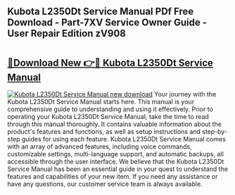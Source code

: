 ## Kubota L2350Dt Service Manual PDf Free Download - Part-7XV Service Owner Guide - User Repair Edition zV908

# <h2><a href="http://bc6691.oget.top/?id=Kubota+L2350Dt+Service+Manual">🔗Download New 👉🔴 Kubota L2350Dt Service Manual</a></h2>

[![Kubota L2350Dt Service Manual new download](https://i.imgur.com/5g1atiW.png)](http://bc6691.oget.top/?id=Kubota+L2350Dt+Service+Manual)
Your journey with the Kubota L2350Dt Service Manual starts here. This manual is your comprehensive guide to understanding and using it effectively. Prior to operating your Kubota L2350Dt Service Manual, take the time to read through this manual thoroughly. It contains valuable information about the product's features and functions, as well as setup instructions and step-by-step guides for using each feature. Kubota L2350Dt Service Manual comes with an array of advanced features, including voice commands, customizable settings, multi-language support, and automatic backups, all accessible through the user interface. We believe that the Kubota L2350Dt Service Manual has been an essential guide in your quest to understand the features and capabilities of your new item. If you need any assistance or have any questions, our customer service team is always available.
